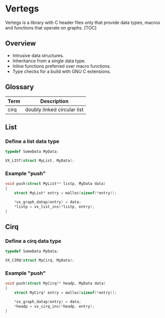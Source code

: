 # Vertegs

Vertegs is a library with C header files only that provide data types, macros and
functions that operate on graphs. [TOC]


## Overview

- Intrusive data structures.
- Inheritance from a single data type.
- Inline functions preferred over macro functions.
- Type checks for a build with GNU C extensions.


## Glossary

| Term | Description                 |
| ---- | --------------------------- |
| cirq | doubly linked circular list |


## List

### Define a list data type

```c
typedef SomeData MyData;

VX_LIST(struct MyList, MyData);
```


### Example "push"

```c
void push(struct MyList** listp, MyData data)
{
    struct MyList* entry = malloc(sizeof(*entry));

    *vx_graph_datap(entry) = data;
    *listp = vx_list_ins(*listp, entry);
}
```


## Cirq

### Define a cirq data type

```c
typedef SomeData MyData;

VX_CIRQ(struct MyCirq, MyData);
```


### Example "push"

```c
void push(struct MyCirq** headp, MyData data)
{
    struct MyCirq* entry = malloc(sizeof(*entry));

    *vx_graph_datap(entry) = data;
    *headp = vx_cirq_ins(*headp, entry);
}
```
